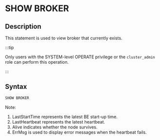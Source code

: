 ---
---

# SHOW BROKER

## Description

This statement is used to view broker that currently exists.

:::tip

Only users with the SYSTEM-level OPERATE privilege or the `cluster_admin` role can perform this operation.

:::

## Syntax

```sql
SHOW BROKER
```

Note:

1. LastStartTime represents the latest BE start-up time.
2. LastHeartbeat represents the latest heartbeat.
3. Alive indicates whether the node survives.
4. ErrMsg is used to display error messages when the heartbeat fails.
